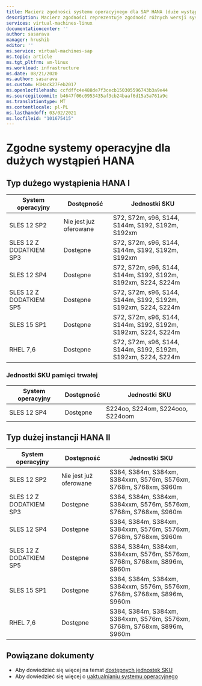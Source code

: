 ```yaml
---
title: Macierz zgodności systemu operacyjnego dla SAP HANA (duże wystąpienia) | Microsoft Docs
description: Macierz zgodności reprezentuje zgodność różnych wersji systemu operacyjnego z różnymi typami sprzętu (duże wystąpienia)
services: virtual-machines-linux
documentationcenter: ''
author: sasarava
manager: hrushib
editor: ''
ms.service: virtual-machines-sap
ms.topic: article
ms.tgt_pltfrm: vm-linux
ms.workload: infrastructure
ms.date: 08/21/2020
ms.author: sasarava
ms.custom: H1Hack27Feb2017
ms.openlocfilehash: ccfdffc4e488de7f3cecb150305596743b3a9e44
ms.sourcegitcommit: b4647f06c0953435af3cb24baaf6d15a5a761a9c
ms.translationtype: MT
ms.contentlocale: pl-PL
ms.lasthandoff: 03/02/2021
ms.locfileid: "101675415"
---
```

# <a name="compatible-operating-systems-for-hana-large-instances"></a>Zgodne systemy operacyjne dla dużych wystąpień HANA

## <a name="hana-large-instance-type-i"></a>Typ dużego wystąpienia HANA I     
  | System operacyjny | Dostępność        | Jednostki SKU                                                          |
  |------------------|---------------------|---------------------------------------------------------------|
  | SLES 12 SP2      | Nie jest już oferowane | S72, S72m, s96, S144, S144m, S192, S192m, S192xm              |
  | SLES 12 Z DODATKIEM SP3      | Dostępne           | S72, S72m, s96, S144, S144m, S192, S192m, S192xm              |
  | SLES 12 SP4      | Dostępne           | S72, S72m, s96, S144, S144m, S192, S192m, S192xm, S224, S224m |
  | SLES 12 Z DODATKIEM SP5      | Dostępne           | S72, S72m, s96, S144, S144m, S192, S192m, S192xm, S224, S224m |
  | SLES 15 SP1      | Dostępne           | S72, S72m, s96, S144, S144m, S192, S192m, S192xm, S224, S224m |
  | RHEL 7,6         | Dostępne           | S72, S72m, s96, S144, S144m, S192, S192m, S192xm, S224, S224m |

  
### <a name="persistent-memory-skus"></a>Jednostki SKU pamięci trwałej
  | System operacyjny | Dostępność | Jednostki SKU                             |
  |------------------|--------------|----------------------------------|
  | SLES 12 SP4      | Dostępne    | S224oo, S224om, S224ooo, S224oom |
  
## <a name="hana-large-instance-type-ii"></a>Typ dużej instancji HANA II     
  |  System operacyjny       | Dostępność        | Jednostki SKU                                                                     |
  |-------------------------|---------------------|--------------------------------------------------------------------------|
  | SLES 12 SP2             | Nie jest już oferowane | S384, S384m, S384xm, S384xxm, S576m, S576xm, S768m, S768xm, S960m        |
  | SLES 12 Z DODATKIEM SP3             | Dostępne           | S384, S384m, S384xm, S384xxm, S576m, S576xm, S768m, S768xm, S960m        |
  | SLES 12 SP4             | Dostępne           | S384, S384m, S384xm, S384xxm, S576m, S576xm, S768m, S768xm, S960m        |
  | SLES 12 Z DODATKIEM SP5             | Dostępne           | S384, S384m, S384xm, S384xxm, S576m, S576xm, S768m, S768xm, S896m, S960m |
  | SLES 15 SP1             | Dostępne           | S384, S384m, S384xm, S384xxm, S576m, S576xm, S768m, S768xm, S896m, S960m |
  | RHEL 7,6                | Dostępne           | S384, S384m, S384xm, S384xxm, S576m, S576xm, S768m, S768xm, S896m, S960m |

## <a name="related-documents"></a>Powiązane dokumenty

- Aby dowiedzieć się więcej na temat [dostępnych jednostek SKU](hana-available-skus.md)
- Aby dowiedzieć się więcej o [uaktualnianiu systemu operacyjnego](os-upgrade-hana-large-instance.md)
  

  
  
